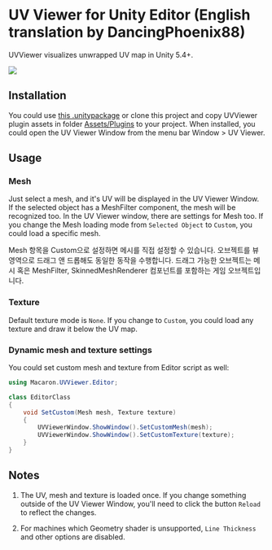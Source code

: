# UV Viewer for Unity Editor (English translation by DancingPhoenix88)
UVViewer visualizes unwrapped UV map in Unity 5.4+.

![](Screenshot.png)

## Installation
You could use [this .unitypackage](https://github.com/songkyoo/UVViewer/releases) or clone this project and copy UVViewer plugin assets in folder [Assets/Plugins](Assets/Plugins) to your project.
When installed, you could open the UV Viewer Window from the menu bar Window > UV Viewer.

## Usage
### Mesh
Just select a mesh, and it's UV will be displayed in the UV Viewer Window. If the selected object has a MeshFilter component, the mesh will be recognized too.
In the UV Viewer window, there are settings for Mesh too. If you change the Mesh loading mode from `Selected Object` to `Custom`, you could load a specific mesh.

Mesh 항목을 Custom으로 설정하면 메시를 직접 설정할 수 있습니다. 오브젝트를 뷰 영역으로 드래그 앤 드롭해도 동일한 동작을 수행합니다. 드래그 가능한 오브젝트는 메시 혹은 MeshFilter, SkinnedMeshRenderer 컴포넌트를 포함하는 게임 오브젝트입니다.

### Texture
Default texture mode is `None`.
If you change to `Custom`, you could load any texture and draw it below the UV map.

### Dynamic mesh and texture settings
You could set custom mesh and texture from Editor script as well:

```csharp
using Macaron.UVViewer.Editor;

class EditorClass
{
    void SetCustom(Mesh mesh, Texture texture)
    {
        UVViewerWindow.ShowWindow().SetCustomMesh(mesh);
        UVViewerWindow.ShowWindow().SetCustomTexture(texture);
    }
}
```


## Notes
1. The UV, mesh and texture is loaded once. If you change something outside of the UV Viewer Window, you'll need to click the button `Reload` to reflect the changes.

2. For machines which Geometry shader is unsupported, `Line Thickness` and other options are disabled.
